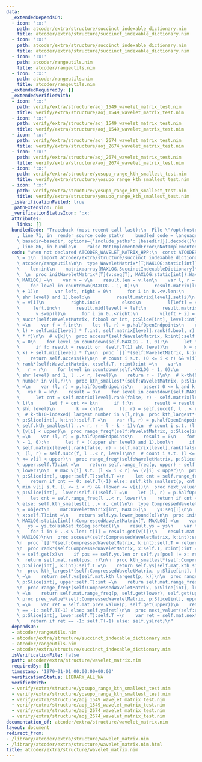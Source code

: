 ```yaml
---
data:
  _extendedDependsOn:
  - icon: ':x:'
    path: atcoder/extra/structure/succinct_indexable_dictionary.nim
    title: atcoder/extra/structure/succinct_indexable_dictionary.nim
  - icon: ':x:'
    path: atcoder/extra/structure/succinct_indexable_dictionary.nim
    title: atcoder/extra/structure/succinct_indexable_dictionary.nim
  - icon: ':x:'
    path: atcoder/rangeutils.nim
    title: atcoder/rangeutils.nim
  - icon: ':x:'
    path: atcoder/rangeutils.nim
    title: atcoder/rangeutils.nim
  _extendedRequiredBy: []
  _extendedVerifiedWith:
  - icon: ':x:'
    path: verify/extra/structure/aoj_1549_wavelet_matrix_test.nim
    title: verify/extra/structure/aoj_1549_wavelet_matrix_test.nim
  - icon: ':x:'
    path: verify/extra/structure/aoj_1549_wavelet_matrix_test.nim
    title: verify/extra/structure/aoj_1549_wavelet_matrix_test.nim
  - icon: ':x:'
    path: verify/extra/structure/aoj_2674_wavelet_matrix_test.nim
    title: verify/extra/structure/aoj_2674_wavelet_matrix_test.nim
  - icon: ':x:'
    path: verify/extra/structure/aoj_2674_wavelet_matrix_test.nim
    title: verify/extra/structure/aoj_2674_wavelet_matrix_test.nim
  - icon: ':x:'
    path: verify/extra/structure/yosupo_range_kth_smallest_test.nim
    title: verify/extra/structure/yosupo_range_kth_smallest_test.nim
  - icon: ':x:'
    path: verify/extra/structure/yosupo_range_kth_smallest_test.nim
    title: verify/extra/structure/yosupo_range_kth_smallest_test.nim
  _isVerificationFailed: true
  _pathExtension: nim
  _verificationStatusIcon: ':x:'
  attributes:
    links: []
  bundledCode: "Traceback (most recent call last):\n  File \"/opt/hostedtoolcache/Python/3.9.6/x64/lib/python3.9/site-packages/onlinejudge_verify/documentation/build.py\"\
    , line 71, in _render_source_code_stat\n    bundled_code = language.bundle(stat.path,\
    \ basedir=basedir, options={'include_paths': [basedir]}).decode()\n  File \"/opt/hostedtoolcache/Python/3.9.6/x64/lib/python3.9/site-packages/onlinejudge_verify/languages/nim.py\"\
    , line 86, in bundle\n    raise NotImplementedError\nNotImplementedError\n"
  code: "when not declared ATCODER_WAVELET_MATRIX_HPP:\n  const ATCODER_WAVELET_MATRIX_HPP*\
    \ = 1\n  import atcoder/extra/structure/succinct_indexable_dictionary\n  import\
    \ atcoder/rangeutils\n\n  type WaveletMatrix*[T;MAXLOG:static[int]] = object\n\
    \    len:int\n    matrix:array[MAXLOG,SuccinctIndexableDictionary]\n    mid:array[MAXLOG,int]\n\
    \  \n  proc initWaveletMatrix*[T](v:seq[T], MAXLOG:static[int]):WaveletMatrix[T,\
    \ MAXLOG] =\n    var v = v\n    result.len = v.len\n    var l, r = newSeq[T](v.len)\n\
    \    for level in countdown(MAXLOG - 1, 0):\n      result.matrix[level] = initSuccinctIndexableDictionary(v.len\
    \ + 1)\n      var left, right = 0\n      for i in 0..<v.len:\n        if ((v[i]\
    \ shr level) and 1).bool:\n          result.matrix[level].set(i)\n          r[right]\
    \ = v[i]\n          right.inc\n        else:\n          l[left] = v[i]\n     \
    \     left.inc\n      result.mid[level] = left\n      result.matrix[level].build()\n\
    \      v.swap(l)\n      for i in 0..<right:\n        v[left + i] = r[i]\n\n  proc\
    \ succ*(self:WaveletMatrix, f:bool or int, p:Slice[int], level:int):(int,int)\
    \ =\n    var f = f.int\n    let (l, r) = p.halfOpenEndpoints\n    return (self.matrix[level].rank(f.bool,\
    \ l) + self.mid[level] * f.int, self.matrix[level].rank(f.bool, r) + self.mid[level]\
    \ * f)\n\n  # v[k]\n  proc access*(self:WaveletMatrix, k:int):self.T =\n    result\
    \ = 0\n    for level in countdown(self.MAXLOG - 1, 0):\n      let f = self.matrix[level][k]\n\
    \      if f: result = result or  (self.T(1) shl level)\n      k = self.matrix[level].rank(f,\
    \ k) + self.mid[level] * f\n\n  proc `[]`*(self:WaveletMatrix, k:int):self.T =\n\
    \    return self.access(k)\n\n  # count i s.t. (0 <= i < r) && v[i] == x\n  proc\
    \ rank*(self:WaveletMatrix, x:self.T, r:int):int =\n    var\n      l = 0\n   \
    \   r = r\n    for level in countdown(self.MAXLOG - 1, 0):\n      (l, r) = self.succ((x\
    \ shr level) and 1, l ..< r, level)\n    return r - l\n\n  # k-th(0-indexed) smallest\
    \ number in v[l,r)\n  proc kth_smallest*(self:WaveletMatrix, p:Slice[int], k:int):self.T\
    \ =\n    var (l, r) = p.halfOpenEndpoints\n    assert 0 <= k and k < r - l\n \
    \   var k = k\n    result = 0\n    for level in countdown(self.MAXLOG - 1, 0):\n\
    \      let cnt = self.matrix[level].rank(false, r) - self.matrix[level].rank(false,\
    \ l)\n      let f = cnt <= k\n      if f:\n        result = result or (self.T(1)\
    \ shl level)\n        k -= cnt\n      (l, r) = self.succ(f, l ..< r, level)\n\n\
    \  # k-th(0-indexed) largest number in v[l,r)\n  proc kth_largest*(self:WaveletMatrix,\
    \ p:Slice[int], k:int):self.T =\n    var (l, r) = p.halfOpenEndpoints\n    return\
    \ self.kth_smallest(l ..< r, r - l - k - 1)\n\n  # count i s.t. (l <= i < r) &&\
    \ (v[i] < upper)\n  proc range_freq*(self:WaveletMatrix, p:Slice[int], upper:self.T):int\
    \ =\n    var (l, r) = p.halfOpenEndpoints\n    result = 0\n    for level in countdown(self.MAXLOG\
    \ - 1, 0):\n      let f = ((upper shr level) and 1).bool\n      if f: result +=\
    \ self.matrix[level].rank(false, r) - self.matrix[level].rank(false, l)\n    \
    \  (l, r) = self.succ(f, l ..< r, level)\n\n  # count i s.t. (l <= i < r) && (lower\
    \ <= v[i] < upper)\n  proc range_freq*(self:WaveletMatrix, p:Slice[int],  lower,\
    \ upper:self.T):int =\n    return self.range_freq(p, upper) - self.range_freq(p,\
    \ lower)\n\n  # max v[i] s.t. (l <= i < r) && (v[i] < upper)\n  proc prev_value*(self:WaveletMatrix,\
    \ p:Slice[int], upper:self.T):self.T =\n    let cnt = self.range_freq(p, upper)\n\
    \    return if cnt == 0: self.T(-1) else: self.kth_smallest(p, cnt - 1)\n\n  #\
    \ min v[i] s.t. (l <= i < r) && (lower <= v[i])\n  proc next_value*(self:WaveletMatrix,\
    \ p:Slice[int],  lower:self.T):self.T =\n    let (l, r) = p.halfOpenEndpoints\n\
    \    let cnt = self.range_freq(l ..< r, lower)\n    return if cnt == r - l: self.T(-1)\
    \ else: self.kth_smallest(l ..< r, cnt)\n\n  type CompressedWaveletMatrix*[T;MAXLOG:static[int]]\
    \ = object\n    mat:WaveletMatrix[int, MAXLOG]\n    ys:seq[T]\n\n  proc get*(self:CompressedWaveletMatrix,\
    \ x:self.T):int =\n    return self.ys.lower_bound(x)\n\n  proc initCompressedWaveletMatrix*[T](v:seq[T],\
    \ MAXLOG:static[int]):CompressedWaveletMatrix[T, MAXLOG] =\n    var ys = v\n \
    \   ys = ys.toHashSet.toSeq.sorted()\n    result.ys = ys\n    var t = newSeq[int](v.len)\n\
    \    for i in 0 ..< v.len: t[i] = result.get(v[i])\n    result.mat = initWaveletMatrix(t,\
    \ MAXLOG)\n\n  proc access*(self:CompressedWaveletMatrix, k:int):self.T = self.ys[self.mat.access(k)]\n\
    \n  proc `[]`*(self:CompressedWaveletMatrix, k:int):self.T = return self.access(k)\n\
    \n  proc rank*(self:CompressedWaveletMatrix, x:self.T, r:int):int =\n    let pos\
    \ = self.get(x)\n    if pos == self.ys.len or self.ys[pos] != x: return 0\n  \
    \  return self.mat.rank(pos, r)\n\n  proc kth_smallest*(self:CompressedWaveletMatrix,\
    \ p:Slice[int], k:int):self.T =\n    return self.ys[self.mat.kth_smallest(p, k)]\n\
    \n  proc kth_largest*(self:CompressedWaveletMatrix, p:Slice[int], k:int):self.T\
    \ =\n    return self.ys[self.mat.kth_largest(p, k)]\n\n  proc range_freq*(self:CompressedWaveletMatrix,\
    \ p:Slice[int], upper:self.T):int =\n    return self.mat.range_freq(p, self.get(upper))\n\
    \n  proc range_freq*(self:CompressedWaveletMatrix, p:Slice[int], lower, upper:self.T):int\
    \ =\n    return self.mat.range_freq(p, self.get(lower), self.get(upper))\n\n \
    \ proc prev_value*(self:CompressedWaveletMatrix, p:Slice[int], upper:self.T):self.T\
    \ =\n    var ret = self.mat.prev_value(p, self.get(upper))\n    return if ret\
    \ == -1: self.T(-1) else: self.ys[ret]\n\n  proc next_value*(self:CompressedWaveletMatrix,\
    \ p:Slice[int], lower:self.T):self.T =\n    var ret = self.mat.next_value(p, self.get(lower))\n\
    \    return if ret == -1: self.T(-1) else: self.ys[ret]\n"
  dependsOn:
  - atcoder/rangeutils.nim
  - atcoder/extra/structure/succinct_indexable_dictionary.nim
  - atcoder/rangeutils.nim
  - atcoder/extra/structure/succinct_indexable_dictionary.nim
  isVerificationFile: false
  path: atcoder/extra/structure/wavelet_matrix.nim
  requiredBy: []
  timestamp: '1970-01-01 00:00:00+00:00'
  verificationStatus: LIBRARY_ALL_WA
  verifiedWith:
  - verify/extra/structure/yosupo_range_kth_smallest_test.nim
  - verify/extra/structure/yosupo_range_kth_smallest_test.nim
  - verify/extra/structure/aoj_1549_wavelet_matrix_test.nim
  - verify/extra/structure/aoj_1549_wavelet_matrix_test.nim
  - verify/extra/structure/aoj_2674_wavelet_matrix_test.nim
  - verify/extra/structure/aoj_2674_wavelet_matrix_test.nim
documentation_of: atcoder/extra/structure/wavelet_matrix.nim
layout: document
redirect_from:
- /library/atcoder/extra/structure/wavelet_matrix.nim
- /library/atcoder/extra/structure/wavelet_matrix.nim.html
title: atcoder/extra/structure/wavelet_matrix.nim
---
```


